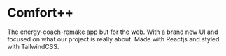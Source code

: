 # Comfort++
The energy-coach-remake app but for the web. With a brand new UI and focused on what our project is really about. Made with Reactjs and styled with TailwindCSS.

